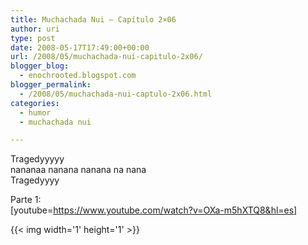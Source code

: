 ```yaml
---
title: Muchachada Nui – Capítulo 2×06
author: uri
type: post
date: 2008-05-17T17:49:00+00:00
url: /2008/05/muchachada-nui-capitulo-2x06/
blogger_blog:
  - enochrooted.blogspot.com
blogger_permalink:
  - /2008/05/muchachada-nui-captulo-2x06.html
categories:
  - humor
  - muchachada nui

---
```

Tragedyyyyy  
nananaa nanana nanana na nana  
Tragedyyyy

Parte 1:  
[youtube=https://www.youtube.com/watch?v=OXa-m5hXTQ8&hl=es] 

<div class="blogger-post-footer">
  {{< img width='1' height='1' >}}
</div>